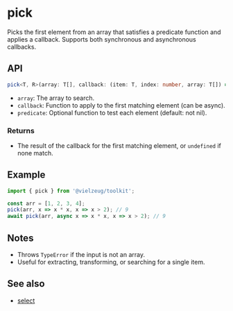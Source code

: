 # pick

Picks the first element from an array that satisfies a predicate function and applies a callback. Supports both synchronous and asynchronous callbacks.

## API

```ts
pick<T, R>(array: T[], callback: (item: T, index: number, array: T[]) => R | Promise<R>, predicate?: (item: T, index: number, array: T[]) => boolean): R | undefined
```

- `array`: The array to search.
- `callback`: Function to apply to the first matching element (can be async).
- `predicate`: Optional function to test each element (default: not nil).

### Returns

- The result of the callback for the first matching element, or `undefined` if none match.

## Example

```ts
import { pick } from '@vielzeug/toolkit';

const arr = [1, 2, 3, 4];
pick(arr, x => x * x, x => x > 2); // 9
await pick(arr, async x => x * x, x => x > 2); // 9
```

## Notes

- Throws `TypeError` if the input is not an array.
- Useful for extracting, transforming, or searching for a single item.

## See also

- [select](./select.md)
